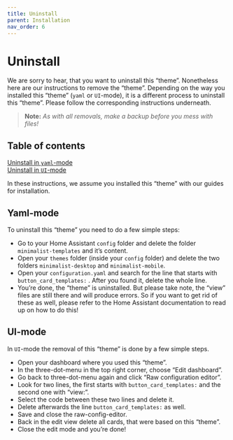 ```yaml
---
title: Uninstall
parent: Installation
nav_order: 6
---
```

# [](#uninstall)Uninstall

We are sorry to hear, that you want to uninstall this “theme”. Nonetheless here are our instructions to remove the “theme”. Depending on the way you installed this “theme” (`yaml` or `UI`-mode), it is a different process to uninstall this “theme”. Please follow the corresponding instructions underneath.

> **Note:** _As with all removals, make a backup before you mess with files!_

## [](#table-of-contents)Table of contents

[Uninstall in `yaml`-mode](#yaml-mode)  
[Uninstall in `UI`-mode](#ui-mode)

In these instructions, we assume you installed this “theme” with our guides for installation.

## [](#yaml-mode)Yaml-mode

To uninstall this “theme” you need to do a few simple steps:

*   Go to your Home Assistant `config` folder and delete the folder `minimalist-templates` and it’s content.
*   Open your `themes` folder (inside your `config` folder) and delete the two folders `minimalist-desktop` and `minimalist-mobile`.
*   Open your `configuration.yaml` and search for the line that starts with `button_card_templates:` . After you found it, delete the whole line.
*   You’re done, the “theme” is uninstalled. But please take note, the “view” files are still there and will produce errors. So if you want to get rid of these as well, please refer to the Home Assistant documentation to read up on how to do this!

## [](#ui-mode)UI-mode

In `UI`-mode the removal of this “theme” is done by a few simple steps.

*   Open your dashboard where you used this “theme”.
*   In the three-dot-menu in the top right corner, choose “Edit dashboard”.
*   Go back to three-dot-menu again and click “Raw configuration editor”.
*   Look for two lines, the first starts with `button_card_templates:` and the second one with “view:”.
*   Select the code between these two lines and delete it.
*   Delete afterwards the line `button_card_templates:` as well.
*   Save and close the raw-config-editor.
*   Back in the edit view delete all cards, that were based on this “theme”.
*   Close the edit mode and you’re done!
